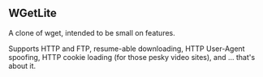 WGetLite
--------

A clone of wget, intended to be small on features.

Supports HTTP and FTP, resume-able downloading, HTTP User-Agent spoofing,
HTTP cookie loading (for those pesky video sites), and ... that's about it.
